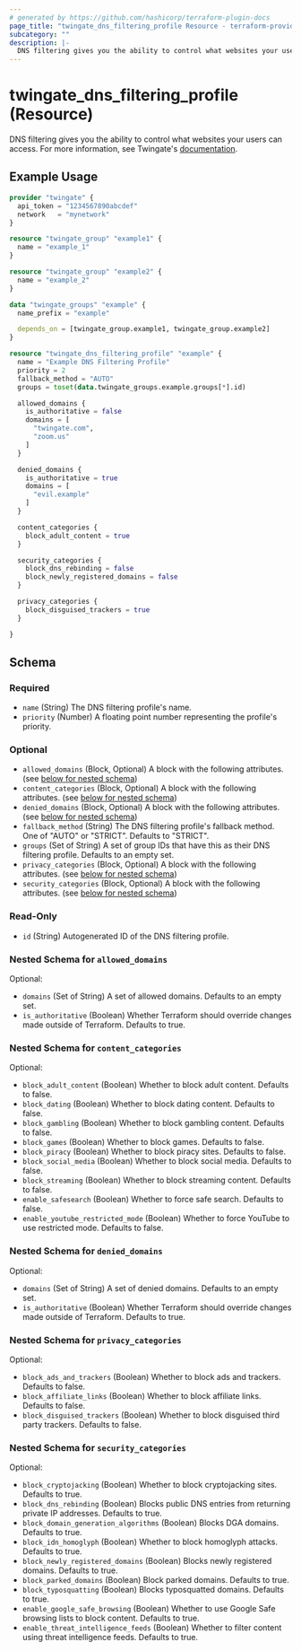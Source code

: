 ```yaml
---
# generated by https://github.com/hashicorp/terraform-plugin-docs
page_title: "twingate_dns_filtering_profile Resource - terraform-provider-twingate"
subcategory: ""
description: |-
  DNS filtering gives you the ability to control what websites your users can access. For more information, see Twingate's documentation https://www.twingate.com/docs/dns-filtering.
---
```


# twingate_dns_filtering_profile (Resource)

DNS filtering gives you the ability to control what websites your users can access. For more information, see Twingate's [documentation](https://www.twingate.com/docs/dns-filtering).

## Example Usage

```terraform
provider "twingate" {
  api_token = "1234567890abcdef"
  network   = "mynetwork"
}

resource "twingate_group" "example1" {
  name = "example_1"
}

resource "twingate_group" "example2" {
  name = "example_2"
}

data "twingate_groups" "example" {
  name_prefix = "example"

  depends_on = [twingate_group.example1, twingate_group.example2]
}

resource "twingate_dns_filtering_profile" "example" {
  name = "Example DNS Filtering Profile"
  priority = 2
  fallback_method = "AUTO"
  groups = toset(data.twingate_groups.example.groups[*].id)

  allowed_domains {
    is_authoritative = false
    domains = [
      "twingate.com",
      "zoom.us"
    ]
  }

  denied_domains {
    is_authoritative = true
    domains = [
      "evil.example"
    ]
  }

  content_categories {
    block_adult_content = true
  }

  security_categories {
    block_dns_rebinding = false
    block_newly_registered_domains = false
  }

  privacy_categories {
    block_disguised_trackers = true
  }

}
```

<!-- schema generated by tfplugindocs -->
## Schema

### Required

- `name` (String) The DNS filtering profile's name.
- `priority` (Number) A floating point number representing the profile's priority.

### Optional

- `allowed_domains` (Block, Optional) A block with the following attributes. (see [below for nested schema](#nestedblock--allowed_domains))
- `content_categories` (Block, Optional) A block with the following attributes. (see [below for nested schema](#nestedblock--content_categories))
- `denied_domains` (Block, Optional) A block with the following attributes. (see [below for nested schema](#nestedblock--denied_domains))
- `fallback_method` (String) The DNS filtering profile's fallback method. One of "AUTO" or "STRICT". Defaults to "STRICT".
- `groups` (Set of String) A set of group IDs that have this as their DNS filtering profile. Defaults to an empty set.
- `privacy_categories` (Block, Optional) A block with the following attributes. (see [below for nested schema](#nestedblock--privacy_categories))
- `security_categories` (Block, Optional) A block with the following attributes. (see [below for nested schema](#nestedblock--security_categories))

### Read-Only

- `id` (String) Autogenerated ID of the DNS filtering profile.

<a id="nestedblock--allowed_domains"></a>
### Nested Schema for `allowed_domains`

Optional:

- `domains` (Set of String) A set of allowed domains. Defaults to an empty set.
- `is_authoritative` (Boolean) Whether Terraform should override changes made outside of Terraform. Defaults to true.


<a id="nestedblock--content_categories"></a>
### Nested Schema for `content_categories`

Optional:

- `block_adult_content` (Boolean) Whether to block adult content. Defaults to false.
- `block_dating` (Boolean) Whether to block dating content. Defaults to false.
- `block_gambling` (Boolean) Whether to block gambling content. Defaults to false.
- `block_games` (Boolean) Whether to block games. Defaults to false.
- `block_piracy` (Boolean) Whether to block piracy sites. Defaults to false.
- `block_social_media` (Boolean) Whether to block social media. Defaults to false.
- `block_streaming` (Boolean) Whether to block streaming content. Defaults to false.
- `enable_safesearch` (Boolean) Whether to force safe search. Defaults to false.
- `enable_youtube_restricted_mode` (Boolean) Whether to force YouTube to use restricted mode. Defaults to false.


<a id="nestedblock--denied_domains"></a>
### Nested Schema for `denied_domains`

Optional:

- `domains` (Set of String) A set of denied domains. Defaults to an empty set.
- `is_authoritative` (Boolean) Whether Terraform should override changes made outside of Terraform. Defaults to true.


<a id="nestedblock--privacy_categories"></a>
### Nested Schema for `privacy_categories`

Optional:

- `block_ads_and_trackers` (Boolean) Whether to block ads and trackers. Defaults to false.
- `block_affiliate_links` (Boolean) Whether to block affiliate links. Defaults to false.
- `block_disguised_trackers` (Boolean) Whether to block disguised third party trackers. Defaults to false.


<a id="nestedblock--security_categories"></a>
### Nested Schema for `security_categories`

Optional:

- `block_cryptojacking` (Boolean) Whether to block cryptojacking sites. Defaults to true.
- `block_dns_rebinding` (Boolean) Blocks public DNS entries from returning private IP addresses. Defaults to true.
- `block_domain_generation_algorithms` (Boolean) Blocks DGA domains. Defaults to true.
- `block_idn_homoglyph` (Boolean) Whether to block homoglyph attacks. Defaults to true.
- `block_newly_registered_domains` (Boolean) Blocks newly registered domains. Defaults to true.
- `block_parked_domains` (Boolean) Block parked domains. Defaults to true.
- `block_typosquatting` (Boolean) Blocks typosquatted domains. Defaults to true.
- `enable_google_safe_browsing` (Boolean) Whether to use Google Safe browsing lists to block content. Defaults to true.
- `enable_threat_intelligence_feeds` (Boolean) Whether to filter content using threat intelligence feeds. Defaults to true.
